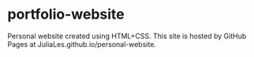 # portfolio-website

Personal website created using HTML+CSS. This site is hosted by GitHub Pages at JuliaLes.github.io/personal-website. 



